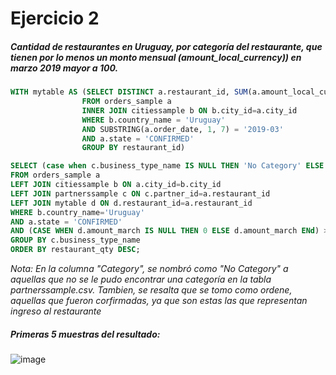 # Ejercicio 2
##### Cantidad de restaurantes en Uruguay, por categoría del restaurante, que tienen por lo menos un monto mensual (amount_local_currency)) en marzo 2019 mayor a 100.
```sql
WITH mytable AS (SELECT DISTINCT a.restaurant_id, SUM(a.amount_local_currency) as amount_march
				FROM orders_sample a 
				INNER JOIN citiessample b ON b.city_id=a.city_id
				WHERE b.country_name = 'Uruguay' 
				AND SUBSTRING(a.order_date, 1, 7) = '2019-03'
				AND a.state = 'CONFIRMED'
				GROUP BY restaurant_id)

SELECT (case when c.business_type_name IS NULL THEN 'No Category' ELSE c.business_type_name END) AS category, count(DISTINCT a.restaurant_id) AS restaurant_qty
FROM orders_sample a 
LEFT JOIN citiessample b ON a.city_id=b.city_id
LEFT JOIN partnerssample c ON c.partner_id=a.restaurant_id
LEFT JOIN mytable d ON d.restaurant_id=a.restaurant_id
WHERE b.country_name='Uruguay'
AND a.state = 'CONFIRMED'
AND (CASE WHEN d.amount_march IS NULL THEN 0 ELSE d.amount_march ENd) >100
GROUP BY c.business_type_name
ORDER BY restaurant_qty DESC;
```
*Nota: En la columna "Category", se nombró como "No Category" a aquellas que no se le pudo encontrar una categoría en la tabla partnerssample.csv. Tambien, se resalta que se tomo como ordene, aquellas que fueron corfirmadas, ya que son estas las que representan ingreso al restaurante*
##### Primeras 5 muestras del resultado:
![image](https://user-images.githubusercontent.com/81542475/160055022-a82e3843-f15c-4399-a992-69f2fc8ce161.png)

